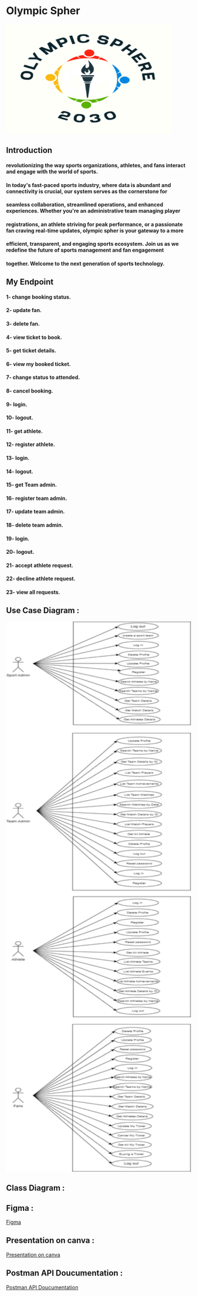 # Olympic Spher
<img src="https://github.com/Ghadamsm/Olympic-Sphere/blob/main/Digrams%20and%20logo/Logo.png" width="450" height="300">

## Introduction
#### revolutionizing the way sports organizations, athletes, and fans interact and engage with the world of sports. 
#### In today's fast-paced sports industry, where data is abundant and connectivity is crucial, our system serves as the cornerstone for
#### seamless collaboration, streamlined operations, and enhanced experiences. Whether you're an administrative team managing player
#### registrations, an athlete striving for peak performance, or a passionate fan craving real-time updates, olympic spher is your gateway to a more
#### efficient, transparent, and engaging sports ecosystem. Join us as we redefine the future of sports management and fan engagement
#### together. Welcome to the next generation of sports technology.



## My Endpoint


#### 1- change booking status.
#### 2- update fan.
#### 3- delete fan.
#### 4- view ticket to book.
#### 5- get ticket details.
#### 6- view my booked ticket.
#### 7- change status to attended.
#### 8- cancel booking.
#### 9- login.
#### 10- logout.
#### 11- get athlete.
#### 12- register athlete.
#### 13- login.
#### 14- logout.
#### 15- get Team admin.
#### 16- register team admin.
#### 17- update team admin.
#### 18- delete team admin.
#### 19- login.
#### 20- logout.
#### 21- accept athlete request.
#### 22- decline athlete request.
#### 23- view all requests.



## Use Case Diagram :
<img src="https://github.com/Ghadamsm/Olympic-Sphere/blob/main/Digrams%20and%20logo/use%20case.drawio.png" width="600" height="1500">

## Class Diagram : 

## Figma : 
[Figma](https://www.figma.com/file/qA7fTza1TpOeWhaJLeEsjy/Final-Project?type=design&node-id=0-1&mode=design&t=WIsR4bn2vwnI7p5B-0)
## Presentation on canva :
[Presentation on canva](https://www.canva.com/design/DAGEnz3FEGQ/A2WrpXbRACOjNSHIh9JI_Q/edit)
## Postman API Doucumentation : 
[Postman API Doucumentation](https://documenter.getpostman.com/view/29329177/2sA3JKc2NP)




